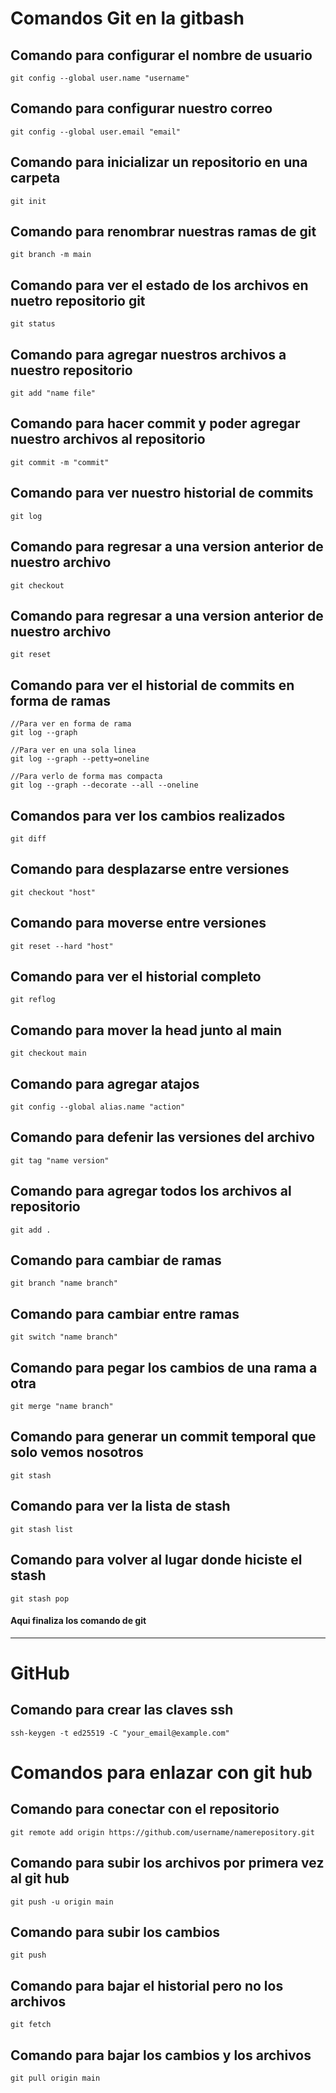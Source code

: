 # Comandos Git en la gitbash
## Comando para configurar el nombre de usuario
```
git config --global user.name "username"
```
## Comando para configurar nuestro correo
```
git config --global user.email "email"
```
## Comando para inicializar un repositorio en una carpeta
```
git init
```
## Comando para renombrar nuestras ramas de git
```
git branch -m main
```
## Comando para ver el estado de los archivos en nuetro repositorio git
```
git status
```
## Comando para agregar nuestros archivos a nuestro repositorio
```
git add "name file"
```
## Comando para hacer commit y poder agregar nuestro archivos al repositorio
```
git commit -m "commit"
```
## Comando para ver nuestro historial de commits
```
git log
```
## Comando para regresar a una version anterior de nuestro archivo
```
git checkout
```
## Comando para regresar a una version anterior de nuestro archivo
```
git reset
```
## Comando para ver el historial de commits en forma de ramas
```
//Para ver en forma de rama
git log --graph

//Para ver en una sola linea
git log --graph --petty=oneline

//Para verlo de forma mas compacta
git log --graph --decorate --all --oneline
```
## Comandos para ver los cambios realizados
```
git diff
```
## Comando para desplazarse entre versiones
```
git checkout "host"
```
## Comando para moverse entre versiones

```
git reset --hard "host"
```
## Comando para ver el historial completo
```
git reflog
```
## Comando para mover la head junto al main
```
git checkout main
```
## Comando para agregar atajos

```
git config --global alias.name "action"
```
## Comando para defenir las versiones del archivo
```
git tag "name version"
```
## Comando para agregar todos los archivos al repositorio 
```
git add .
```
## Comando para cambiar de ramas
```
git branch "name branch"
```
## Comando para cambiar entre ramas
```
git switch "name branch"
```
## Comando para pegar los cambios de una rama a otra
```
git merge "name branch"
```
## Comando para generar un commit temporal que solo vemos nosotros
```
git stash
```
## Comando para ver la lista de stash
```
git stash list
```
## Comando para volver al lugar donde hiciste el stash
```
git stash pop
```
#### Aqui finaliza los comando de git
___
# GitHub
## Comando para crear las claves ssh
```
ssh-keygen -t ed25519 -C "your_email@example.com"
```




# Comandos para enlazar con git hub

## Comando para conectar con el repositorio
```
git remote add origin https://github.com/username/namerepository.git
```
## Comando para subir los archivos por primera vez al git hub
```
git push -u origin main
```
## Comando para subir los cambios 
```
git push
```
## Comando para bajar el historial pero no los archivos
```
git fetch
```
## Comando para bajar los cambios y los archivos
```
git pull origin main
```
